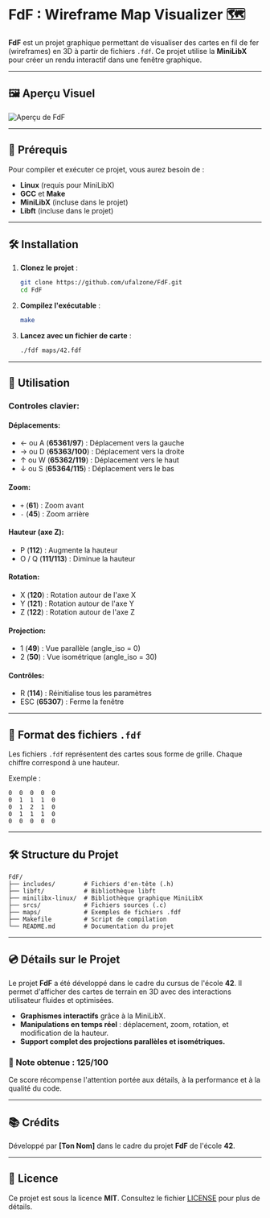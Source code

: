 # FdF : Wireframe Map Visualizer 🗺️

**FdF** est un projet graphique permettant de visualiser des cartes en fil de fer (wireframes) en 3D à partir de fichiers `.fdf`. Ce projet utilise la **MiniLibX** pour créer un rendu interactif dans une fenêtre graphique.

---

## 🖼 Aperçu Visuel

![Aperçu de FdF](https://user-images.githubusercontent.com/xxxxxxx/placeholder-image.png)

---

## 🚀 Prérequis

Pour compiler et exécuter ce projet, vous aurez besoin de :
- **Linux** (requis pour MiniLibX)
- **GCC** et **Make**
- **MiniLibX** (incluse dans le projet)
- **Libft** (incluse dans le projet)

---

## 🛠️ Installation

1. **Clonez le projet** :
   ```bash
   git clone https://github.com/ufalzone/FdF.git
   cd FdF
   ```

2. **Compilez l'exécutable** :
   ```bash
   make
   ```

3. **Lancez avec un fichier de carte** :
   ```bash
   ./fdf maps/42.fdf
   ```

---

## 💟 Utilisation

### Controles clavier:

#### **Déplacements:**
- ← ou A (**65361/97**)  : Déplacement vers la gauche
- → ou D (**65363/100**) : Déplacement vers la droite
- ↑ ou W (**65362/119**) : Déplacement vers le haut
- ↓ ou S (**65364/115**) : Déplacement vers le bas

#### **Zoom:**
- `+` (**61**) : Zoom avant
- `-` (**45**) : Zoom arrière

#### **Hauteur (axe Z):**
- P (**112**)      : Augmente la hauteur
- O / Q (**111/113**) : Diminue la hauteur

#### **Rotation:**
- X (**120**) : Rotation autour de l'axe X
- Y (**121**) : Rotation autour de l'axe Y
- Z (**122**) : Rotation autour de l'axe Z

#### **Projection:**
- 1 (**49**) : Vue parallèle (angle_iso = 0)
- 2 (**50**) : Vue isométrique (angle_iso = 30)

#### **Contrôles:**
- R (**114**)     : Réinitialise tous les paramètres
- ESC (**65307**) : Ferme la fenêtre

---

## 📂 Format des fichiers `.fdf`

Les fichiers `.fdf` représentent des cartes sous forme de grille. Chaque chiffre correspond à une hauteur.

Exemple :
```
0  0  0  0  0
0  1  1  1  0
0  1  2  1  0
0  1  1  1  0
0  0  0  0  0
```

---

## 🛠️ Structure du Projet

```
FdF/
├── includes/        # Fichiers d'en-tête (.h)
├── libft/           # Bibliothèque libft
├── minilibx-linux/  # Bibliothèque graphique MiniLibX
├── srcs/            # Fichiers sources (.c)
├── maps/            # Exemples de fichiers .fdf
├── Makefile         # Script de compilation
└── README.md        # Documentation du projet
```

---

## 💿 Détails sur le Projet

Le projet **FdF** a été développé dans le cadre du cursus de l'école **42**. Il permet d'afficher des cartes de terrain en 3D avec des interactions utilisateur fluides et optimisées.

- **Graphismes interactifs** grâce à la MiniLibX.
- **Manipulations en temps réel** : déplacement, zoom, rotation, et modification de la hauteur.
- **Support complet des projections parallèles et isométriques.**

### 🌟 Note obtenue : **125/100**

Ce score récompense l'attention portée aux détails, à la performance et à la qualité du code.

---

## 📚 Crédits

Développé par **[Ton Nom]** dans le cadre du projet **FdF** de l'école **42**.

---

## 📃 Licence

Ce projet est sous la licence **MIT**. Consultez le fichier [LICENSE](LICENSE) pour plus de détails.
